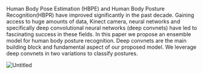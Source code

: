 Human Body Pose Estimation (HBPE) and Human Body Posture Recognition(HBPR) have improved significantly in the past decade. Gaining access to huge amounts of data, Kinect camera, neural networks and specifically deep convolutional neural networks (deep convnets) have led to fascinating success in these fields. In this paper we propose an ensemble model for human body posture recognition. Deep convnets are the main building block and fundamental aspect of our proposed model. We leverage deep convnets in two variations to classify postures.


![Untitled](https://github.com/user-attachments/assets/da945ddf-1785-4252-9172-39d0eed09e03)

